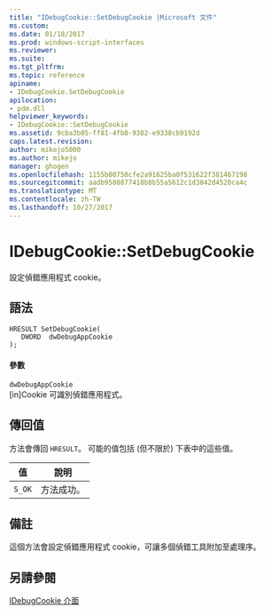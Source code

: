 ```yaml
---
title: "IDebugCookie::SetDebugCookie |Microsoft 文件"
ms.custom: 
ms.date: 01/18/2017
ms.prod: windows-script-interfaces
ms.reviewer: 
ms.suite: 
ms.tgt_pltfrm: 
ms.topic: reference
apiname:
- IDebugCookie.SetDebugCookie
apilocation:
- pdm.dll
helpviewer_keywords:
- IDebugCookie::SetDebugCookie
ms.assetid: 9cba3b05-ff81-4fb0-9382-e9338cb9192d
caps.latest.revision: 
author: mikejo5000
ms.author: mikejo
manager: ghogen
ms.openlocfilehash: 1155b00750cfe2a91625ba0f531622f381467198
ms.sourcegitcommit: aadb9588877418b8b55a5612c1d3842d4520ca4c
ms.translationtype: MT
ms.contentlocale: zh-TW
ms.lasthandoff: 10/27/2017
---
```

# <a name="idebugcookiesetdebugcookie"></a>IDebugCookie::SetDebugCookie
設定偵錯應用程式 cookie。  
  
## <a name="syntax"></a>語法  
  
```  
HRESULT SetDebugCookie(  
   DWORD  dwDebugAppCookie  
);  
```  
  
#### <a name="parameters"></a>參數  
 `dwDebugAppCookie`  
 [in]Cookie 可識別偵錯應用程式。  
  
## <a name="return-value"></a>傳回值  
 方法會傳回 `HRESULT`。 可能的值包括 (但不限於) 下表中的這些值。  
  
|值|說明|  
|-----------|-----------------|  
|`S_OK`|方法成功。|  
  
## <a name="remarks"></a>備註  
 這個方法會設定偵錯應用程式 cookie，可讓多個偵錯工具附加至處理序。  
  
## <a name="see-also"></a>另請參閱  
 [IDebugCookie 介面](../../winscript/reference/idebugcookie-interface.md)